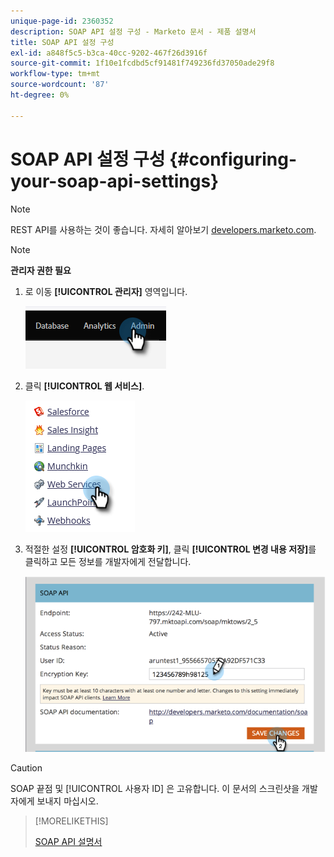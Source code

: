 ```yaml
---
unique-page-id: 2360352
description: SOAP API 설정 구성 - Marketo 문서 - 제품 설명서
title: SOAP API 설정 구성
exl-id: a848f5c5-b3ca-40cc-9202-467f26d3916f
source-git-commit: 1f10e1fcdbd5cf91481f749236fd37050ade29f8
workflow-type: tm+mt
source-wordcount: '87'
ht-degree: 0%

---
```


# SOAP API 설정 구성 {#configuring-your-soap-api-settings}

>[!NOTE]
>
>REST API를 사용하는 것이 좋습니다. 자세히 알아보기 [developers.marketo.com](https://developers.marketo.com/documentation/rest/).

>[!NOTE]
>
>**관리자 권한 필요**

1. 로 이동 **[!UICONTROL 관리자]** 영역입니다.

   ![](assets/configuring-your-soap-api-settings-1.png)

1. 클릭 **[!UICONTROL 웹 서비스]**.

   ![](assets/configuring-your-soap-api-settings-2.png)

1. 적절한 설정 **[!UICONTROL 암호화 키]**, 클릭 **[!UICONTROL 변경 내용 저장]**&#x200B;를 클릭하고 모든 정보를 개발자에게 전달합니다.

   ![](assets/configuring-your-soap-api-settings-3.png)

>[!CAUTION]
>
>SOAP 끝점 및 [!UICONTROL 사용자 ID] 은 고유합니다. 이 문서의 스크린샷을 개발자에게 보내지 마십시오.

>[!MORELIKETHIS]
>
>[SOAP API 설명서](https://developers.marketo.com/documentation/soap/)

